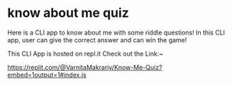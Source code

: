 # know about me quiz

Here is a CLI app to know about me with some riddle questions! In this CLI app, user can give the correct answer and can win the game!

This CLI App is hosted on repl.it Check out the Link:~

https://replit.com/@VarnitaMakrariy/Know-Me-Quiz?embed=1output=1#index.js